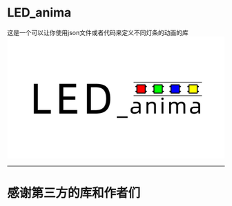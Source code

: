 <!--
 * @Author: sethome
 * @Date: 2022-01-19 11:02:22
 * @LastEditTime: 2022-01-19 11:04:04
 * @Description: README file 中文版本
 * @FilePath: \LED_anima\README_ch.md
-->
# LED_anima
这是一个可以让你使用json文件或者代码来定义不同灯条的动画的库
![LED_animaLogo](https://github.com/sethome2/LED_anima/blob/main/LED_animaLogo.jpg)

___
# 感谢第三方的库和作者们

